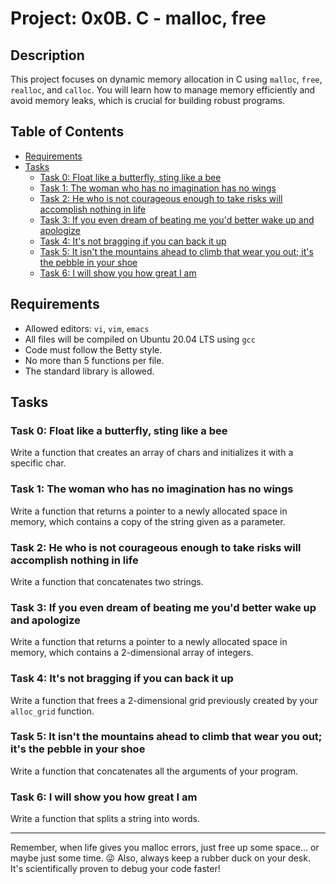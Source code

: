 # Project: 0x0B. C - malloc, free

## Description

This project focuses on dynamic memory allocation in C using `malloc`, `free`, `realloc`, and `calloc`. You will learn how to manage memory efficiently and avoid memory leaks, which is crucial for building robust programs.

## Table of Contents

- [Requirements](#requirements)
- [Tasks](#tasks)
  - [Task 0: Float like a butterfly, sting like a bee](#task-0-float-like-a-butterfly-sting-like-a-bee)
  - [Task 1: The woman who has no imagination has no wings](#task-1-the-woman-who-has-no-imagination-has-no-wings)
  - [Task 2: He who is not courageous enough to take risks will accomplish nothing in life](#task-2-he-who-is-not-courageous-enough-to-take-risks-will-accomplish-nothing-in-life)
  - [Task 3: If you even dream of beating me you'd better wake up and apologize](#task-3-if-you-even-dream-of-beating-me-youd-better-wake-up-and-apologize)
  - [Task 4: It's not bragging if you can back it up](#task-4-its-not-bragging-if-you-can-back-it-up)
  - [Task 5: It isn't the mountains ahead to climb that wear you out; it's the pebble in your shoe](#task-5-it-isnt-the-mountains-ahead-to-climb-that-wear-you-out-its-the-pebble-in-your-shoe)
  - [Task 6: I will show you how great I am](#task-6-i-will-show-you-how-great-i-am)

## Requirements

- Allowed editors: `vi`, `vim`, `emacs`
- All files will be compiled on Ubuntu 20.04 LTS using `gcc`
- Code must follow the Betty style.
- No more than 5 functions per file.
- The standard library is allowed.

## Tasks

### Task 0: Float like a butterfly, sting like a bee

Write a function that creates an array of chars and initializes it with a specific char.

### Task 1: The woman who has no imagination has no wings

Write a function that returns a pointer to a newly allocated space in memory, which contains a copy of the string given as a parameter.

### Task 2: He who is not courageous enough to take risks will accomplish nothing in life

Write a function that concatenates two strings.

### Task 3: If you even dream of beating me you'd better wake up and apologize

Write a function that returns a pointer to a newly allocated space in memory, which contains a 2-dimensional array of integers.

### Task 4: It's not bragging if you can back it up

Write a function that frees a 2-dimensional grid previously created by your `alloc_grid` function.

### Task 5: It isn't the mountains ahead to climb that wear you out; it's the pebble in your shoe

Write a function that concatenates all the arguments of your program.

### Task 6: I will show you how great I am

Write a function that splits a string into words.

---

Remember, when life gives you malloc errors, just free up some space... or maybe just some time. 😜
Also, always keep a rubber duck on your desk. It's scientifically proven to debug your code faster!

